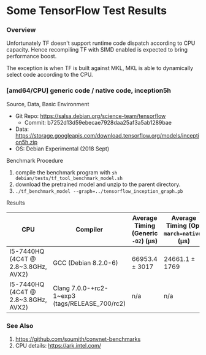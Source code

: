 Some TensorFlow Test Results
===

### Overview

Unfortunately TF doesn't support runtime code dispatch according
to CPU capacity. Hence recompiling TF with SIMD enabled is expected
to bring performance boost.

The exception is when TF is built against MKL, MKL is able to
dynamically select code according to the CPU.

### [amd64/CPU] generic code / native code, inception5h

Source, Data, Basic Environment

* Git Repo: https://salsa.debian.org/science-team/tensorflow  
  - Commit: b7252d13d59ebecae7928daa25af3a5ab1289bae  
* Data: https://storage.googleapis.com/download.tensorflow.org/models/inception5h.zip  
* OS: Debian Experimental (2018 Sept)

Benchmark Procedure

1. compile the benchmark program with `sh debian/tests/tf_tool_benchmark_model.sh`
1. download the pretrained model and unzip to the parent directory.
1. `./tf_benchmark_model --graph=../tensorflow_inception_graph.pb`

Results

| CPU | Compiler | Average Timing (Generic `-O2`) (µs) | Average Timing (Opt `march=native`) (µs) | Boost |
| --- | --- | --- | --- | --- |
| I5-7440HQ (4C4T @ 2.8~3.8GHz, AVX2) | GCC (Debian 8.2.0-6) | 66953.4 ± 3017 | 24661.1 ± 1769 | 2.71x |
| I5-7440HQ (4C4T @ 2.8~3.8GHz, AVX2) | Clang 7.0.0-+rc2-1~exp3 (tags/RELEASE_700/rc2) | n/a | n/a | n/a |

### See Also

1. https://github.com/soumith/convnet-benchmarks
2. CPU details: https://ark.intel.com/
